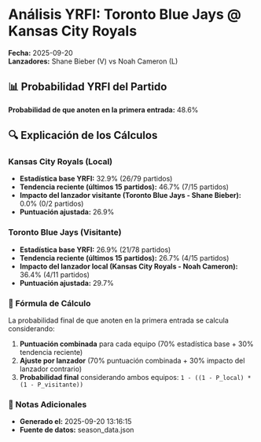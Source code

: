 # Análisis YRFI: Toronto Blue Jays @ Kansas City Royals

**Fecha:** 2025-09-20  
**Lanzadores:** Shane Bieber (V) vs Noah Cameron (L)

## 📊 Probabilidad YRFI del Partido

**Probabilidad de que anoten en la primera entrada:** 48.6%

## 🔍 Explicación de los Cálculos

### Kansas City Royals (Local)
- **Estadística base YRFI:** 32.9% (26/79 partidos)
- **Tendencia reciente (últimos 15 partidos):** 46.7% (7/15 partidos)
- **Impacto del lanzador visitante (Toronto Blue Jays - Shane Bieber):** 0.0% (0/2 partidos)
- **Puntuación ajustada:** 26.9%

### Toronto Blue Jays (Visitante)
- **Estadística base YRFI:** 26.9% (21/78 partidos)
- **Tendencia reciente (últimos 15 partidos):** 26.7% (4/15 partidos)
- **Impacto del lanzador local (Kansas City Royals - Noah Cameron):** 36.4% (4/11 partidos)
- **Puntuación ajustada:** 29.7%

### 📝 Fórmula de Cálculo

La probabilidad final de que anoten en la primera entrada se calcula considerando:
1. **Puntuación combinada** para cada equipo (70% estadística base + 30% tendencia reciente)
2. **Ajuste por lanzador** (70% puntuación combinada + 30% impacto del lanzador contrario)
3. **Probabilidad final** considerando ambos equipos: `1 - ((1 - P_local) * (1 - P_visitante))`

### 📌 Notas Adicionales

- **Generado el:** 2025-09-20 13:16:15
- **Fuente de datos:** season_data.json
